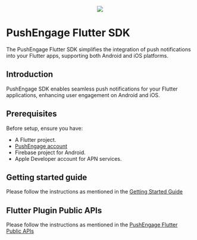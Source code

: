 <p align="center">
  <img src="https://assetscdn.pushengage.com/pushengage-logo.png"/>
</p>

# PushEngage Flutter SDK

The PushEngage Flutter SDK simplifies the integration of push notifications into your Flutter apps, supporting both Android and iOS platforms.

## Introduction
PushEngage SDK enables seamless push notifications for your Flutter applications, enhancing user engagement on Android and iOS.

## Prerequisites
Before setup, ensure you have:
- A Flutter project.
- [PushEngage account](https://www.pushengage.com)
- Firebase project for Android.
- Apple Developer account for APN services.

## Getting started guide
Please follow the instructions as mentioned in the [Getting Started Guide](https://www.pushengage.com/documentation/setting-up-app-push-notification-in-flutter-using-pushengage/)

## Flutter Plugin Public APIs
Please follow the instructions as mentioned in the [PushEngage Flutter Public APIs](https://pushengage.com/api/mobile-sdk/flutter-sdk)

